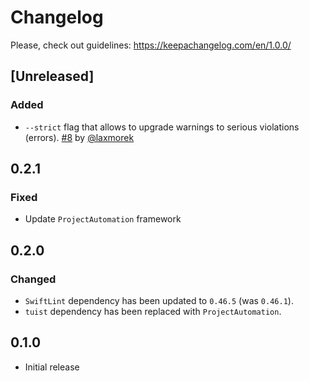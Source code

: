 # Changelog

Please, check out guidelines: https://keepachangelog.com/en/1.0.0/

## [Unreleased]

### Added

- `--strict` flag that allows to upgrade warnings to serious violations (errors). [#8](https://github.com/tuist/tuist-plugin-lint/issues/8) by [@laxmorek](https://github.com/laxmorek)

## 0.2.1

### Fixed

- Update `ProjectAutomation` framework

## 0.2.0

### Changed
 
- `SwiftLint` dependency has been updated to `0.46.5` (was `0.46.1`).
- `tuist` dependency has been replaced with `ProjectAutomation`.

## 0.1.0

- Initial release
